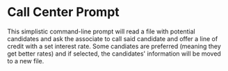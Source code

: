 # Call Center Prompt
This simplistic command-line prompt will read a file with potential candidates and ask the associate to call said candidate and offer a line of credit with a set interest rate. Some candiates are preferred (meaning they get better rates) and if selected, the candidates' information will be moved to a new file.